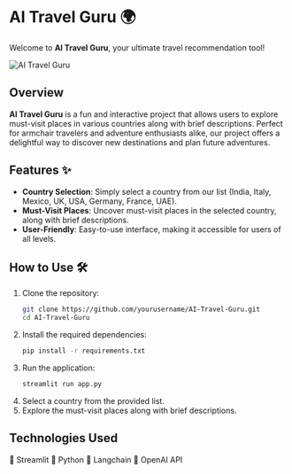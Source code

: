 # AI Travel Guru 🌍

Welcome to **AI Travel Guru**, your ultimate travel recommendation tool!

![AI Travel Guru](https://github.com/user-attachments/assets/55b2e764-4bf5-4101-85f7-9c069c3b9062)

## Overview

**AI Travel Guru** is a fun and interactive project that allows users to explore must-visit places in various countries along with brief descriptions. Perfect for armchair travelers and adventure enthusiasts alike, our project offers a delightful way to discover new destinations and plan future adventures.

## Features ✨

- **Country Selection**: Simply select a country from our list (India, Italy, Mexico, UK, USA, Germany, France, UAE).
- **Must-Visit Places**: Uncover must-visit places in the selected country, along with brief descriptions.
- **User-Friendly**: Easy-to-use interface, making it accessible for users of all levels.

## How to Use 🛠️

1. Clone the repository:
   ```bash
   git clone https://github.com/yourusername/AI-Travel-Guru.git
   cd AI-Travel-Guru
   ```
2. Install the required dependencies:
   ```bash
   pip install -r requirements.txt
   ```
3. Run the application:
   ```bash
   streamlit run app.py
   ```
4. Select a country from the provided list.
5. Explore the must-visit places along with brief descriptions.

## Technologies Used
🚀 Streamlit
🚀 Python
🚀 Langchain
🚀 OpenAI API
   
